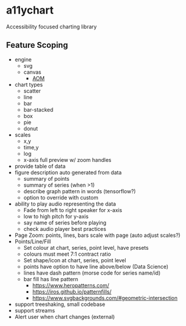 # a11ychart
Accessibility focused charting library

## Feature Scoping

- engine
  - svg
  - canvas
    - [AOM](https://wicg.github.io/aom/)
- chart types
  - scatter
  - line
  - bar
  - bar-stacked
  - box
  - pie
  - donut
- scales
  - x,y
  - time,y
  - log
  - x-axis full preview w/ zoom handles
- provide table of data
- figure description auto generated from data
  - summary of points
  - summary of series (when >1)
  - describe graph pattern in words (tensorflow?)
  - option to override with custom
- ability to play audio representing the data
  - Fade from left to right speaker for x-axis
  - low to high pitch for y-axis
  - say name of series before playing
  - check audio player best practices
- Page Zoom: points, lines, bars scale with page (auto adjust scales?)
- Points/Line/Fill
  - Set colour at chart, series, point level, have presets
  - colours must meet 7:1  contract ratio
  - Set shape/icon at chart, series, point level
  - points have option to have line above/below (Data Science)
  - lines have dash pattern (morse code for series name/id)
  - bar fill has line pattern
    - https://www.heropatterns.com/
    - https://iros.github.io/patternfills/
    - https://www.svgbackgrounds.com/#geometric-intersection
- support treeshaking, small codebase
- support streams
- Alert user when chart changes (external)
